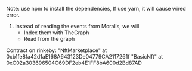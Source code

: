 
Note: use npm to install the dependencies, If use yarn, it will cause wired error.

1. Instead of reading the events from Moralis, we will
    - Index them with TheGraph
    - Read from the graph


Contract on rinkeby:
 "NftMarketplace" at 0xb1fe8fa42d1aE168A643123De04779CA2117261f
 "BasicNft" at 0xC02a303696504C69DF2eb4E1FF8bA600d2Bd87AD